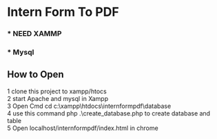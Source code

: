 # Intern Form To PDF

### * NEED XAMMP <br/>
### * Mysql <br/>

## How to Open 
1 clone this project to xampp/htocs <br/>
2 start Apache and mysql in Xampp <br/>
3 Open  Cmd cd c:\xampp\htdocs\internformpdf\database <br/>
4 use this command php .\create_database.php to create database and table <br/>
5 Open localhost/internformpdf/index.html in chrome <br/>

